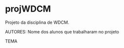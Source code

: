 # projWDCM
Projeto da disciplina de WDCM.

AUTORES: 
    Nome dos alunos que trabalharam no projeto
         

TEMA 



